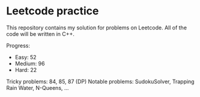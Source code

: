 # Leetcode practice

This repository contains my solution for problems on Leetcode. All of the code will be written in C++.

Progress:

- Easy: 52
- Medium: 96
- Hard: 22

Tricky problems: 84, 85, 87 (DP)
Notable problems: SudokuSolver, Trapping Rain Water, N-Queens, ...
